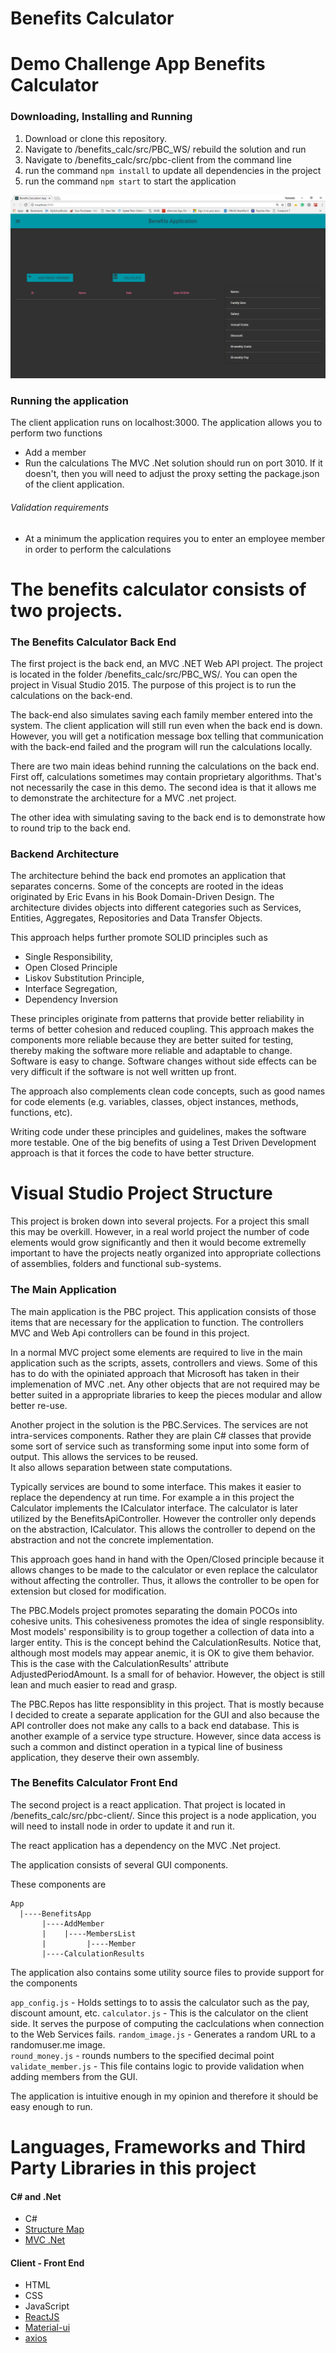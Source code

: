 # Benefits Calculator

# Demo Challenge App Benefits Calculator

### Downloading, Installing and Running

1. Download or clone this repository.
2. Navigate to /benefits_calc/src/PBC_WS/ rebuild the solution and run
3. Navigate to /benefits_calc/src/pbc-client from the command line
4. run the command `npm install` to update all dependencies in the project
5. run the command `npm start` to start the application

![Screen Shot of App](https://raw.githubusercontent.com/fernandozamoraj/benefits_calc/master/docs/screenshot1.PNG)
### Running the application

The client application runs on localhost:3000.
The application allows you to perform two functions
   * Add a member
   * Run the calculations
The MVC .Net solution should run on port 3010.  If it doesn't, then you will need to adjust
the proxy setting the package.json of the client application.

###### Validation requirements
   * At a minimum the application requires you to enter an employee member in order to
     perform the calculations


# The benefits calculator consists of two projects.

### The Benefits Calculator Back End

The first project is the back end, an MVC .NET Web API project. The project
is located in the folder /benefits_calc/src/PBC_WS/.  You can open the project
in Visual Studio 2015. The purpose of this project is to run the calculations on
the back-end.

The back-end also simulates saving each family member entered into the system.
The client application will still run even when the back end is down. However,
you will get a notification message box telling that communication with the 
back-end failed and the program will run the calculations locally.   

There are two main ideas behind running the calculations on the back end. First 
off, calculations sometimes may contain proprietary algorithms.  That's not necessarily
the case in this demo. The second idea is that it allows me to demonstrate the
architecture for a MVC .net project.

The other idea with simulating saving to the back end is to demonstrate how
to round trip to the back end.

### Backend Architecture

The architecture behind the back end promotes an application that separates concerns.
Some of the concepts are rooted in the ideas originated by Eric Evans in his Book
Domain-Driven Design.  The architecture divides objects into different categories such
as Services, Entities, Aggregates, Repositories and Data Transfer Objects.

This approach helps further promote SOLID principles such as 

* Single Responsibility, 
* Open Closed Principle
* Liskov Substitution Principle,
* Interface Segregation,
* Dependency Inversion

These principles originate from patterns that provide better reliability in terms of better 
cohesion and reduced coupling.  This approach makes the components more reliable because
they are better suited for testing, thereby making the software more reliable and adaptable
to change. Software is easy to change.  Software changes without side effects can be 
very difficult if the software is not well written up front.

The approach also complements clean code concepts, such as good names for code elements 
(e.g. variables, classes, object instances, methods, functions, etc).

Writing code under these principles and guidelines, makes the software more testable.  One
of the big benefits of using a Test Driven Development approach is that it forces the code
to have better structure. 

# Visual Studio Project Structure

This project is broken down into several projects.  For a project this small this may 
be overkill.  However, in a real world project the number of code elements would grow
significantly and then it would become extremelly important to have the projects neatly
organized into appropriate collections of assemblies, folders and functional sub-systems.

### The Main Application

The main application is the PBC project.  This application consists of those items
that are necessary for the application to function.  The controllers MVC and Web Api controllers
can be found in this project.

In a normal MVC project some elements are required to live in the main application such
as the scripts, assets, controllers and views.  Some of this has to do with the opiniated
approach that Microsoft has taken in their implemenation of MVC .net.  Any other objects
that are not required may be better suited in a appropriate libraries to keep the pieces
modular and allow better re-use.

Another project in the solution is the PBC.Services.  The services are not intra-services
components. Rather they are plain C# classes that provide some sort of service such as 
transforming some input into some form of output.  This allows the services to be reused.  
It also allows separation between state computations.

Typically services are bound to some interface.  This makes it easier to replace the dependency
at run time.  For example a in this project the Calculator implements the ICalculator 
interface. The calculator is later utilized by the BenefitsApiController.  However the
controller only depends on the abstraction, ICalculator.  This allows the controller
to depend on the abstraction and not the concrete implementation.

This approach goes hand in hand with the Open/Closed principle because it allows changes to be made
to the calculator or even replace the calculator without affecting the controller. Thus,
it allows the controller to be open for extension but closed for modification.

The PBC.Models project promotes separating the domain POCOs into cohesive units.  This 
cohesiveness promotes the idea of single responsiblity. Most models' responsibility is
to group together a collection of data into a larger entity.  This is the concept behind
the CalculationResults.  Notice that, although most models may appear anemic, it is OK
to give them behavior. This is the case with the CalculationResults' attribute AdjustedPeriodAmount.
Is a small for of behavior. However, the object is still lean and much easier to read and grasp.

The PBC.Repos has litte responsiblity in this project.  That is mostly because I decided
to create a separate application for the GUI and also because the API controller does
not make any calls to a back end database.  This is another example of a service
type structure.  However, since data access is such a common and distinct operation in 
a typical line of business application, they deserve their own assembly.

### The Benefits Calculator Front End

The second project is a react application.  That project is located in
/benefits_calc/src/pbc-client/. Since this project is a node application, you
will need to install node in order to update it and run it.

The react application has a dependency on the MVC .Net project. 

The application consists of several GUI components.

These components are

```
App
  |----BenefitsApp
       |----AddMember
       |    |----MembersList
       |         |----Member
       |----CalculationResults 
```

The application also contains some utility source files to provide support for the components

`app_config.js` - Holds settings to to assis the calculator such as the pay, discount amount, etc.
`calculator.js` - This is the calculator on the client side. It serves the purpose of computing the
                caclculations when connection to the Web Services fails.
`random_image.js` - Generates a random URL to a randomuser.me image.  
`round_money.js` - rounds numbers to the specified decimal point
`validate_member.js` - This file contains logic to provide validation when adding members from the GUI.

The application is intuitive enough in my opinion and therefore it should be easy enough to run.

# Languages, Frameworks and Third Party Libraries in this project

#### C# and .Net
* C#
* [Structure Map](http://structuremap.github.io/)
* [MVC .Net](https://www.asp.net/mvc)

#### Client - Front End
* HTML
* CSS
* JavaScript
* [ReactJS](https://reactjs.org/)
* [Material-ui](http://www.material-ui.com)
* [axios](https://www.npmjs.com/package/axios)

